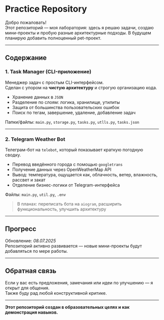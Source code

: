 # Practice Repository

Добро пожаловать!  
Этот репозиторий — моя лаборатория: здесь я решаю задачи, создаю мини-проекты и пробую разные архитектурные подходы. В будущем планирую добавить полноценный pet-проект.

---

## Содержание

### 1. Task Manager (CLI-приложение)
Менеджер задач с простым CLI-интерфейсом.  
Сделан с упором на **чистую архитектуру** и строгую организацию кода.

- Хранение данных в `JSON`
- Разделение по слоям: логика, хранилище, утилиты
- Защита от большинства пользовательских ошибок
- Поиск по тегам, завершение, удаление, добавление задач

 Папки/файлы: `main.py`, `storage.py`, `tasks.py`, `utlls.py`, `tasks.json`

---

### 2.  Telegram Weather Bot
Телеграм-бот на `telebot`, который показывает краткую погодную сводку.

- Перевод введённого города с помощью `googletrans`
- Получение данных через OpenWeatherMap API
- Вывод: температура, ощущается как, облачность, ветер, влажность, рассвет и закат
- Отделение бизнес-логики от Telegram-интерфейса

 Файлы: `main.py`, `util.py`, `.env`

>  В планах: переписать бота на `aiogram`, расширить функциональность, улучшить архитектуру

---

##  Прогресс

 Обновление: *08.07.2025*  
Репозиторий активно развивается — новые мини-проекты будут добавляться по мере работы.

---

##  Обратная связь

Если у вас есть предложения, замечания или идеи по улучшению — я открыт для общения.  
Также буду рад любой конструктивной критике.

---

**Этот репозиторий создан в образовательных целях и как демонстрация навыков.**
